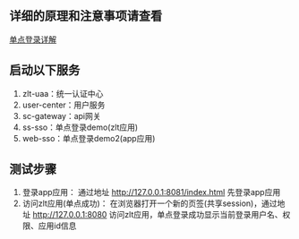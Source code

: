 ## **详细的原理和注意事项请查看**
[单点登录详解](https://www.kancloud.cn/zlt2000/microservices-platform/2278849)



## 启动以下服务

1. zlt-uaa：统一认证中心
2. user-center：用户服务
3. sc-gateway：api网关
4. ss-sso：单点登录demo(zlt应用)
5. web-sso：单点登录demo2(app应用)



## 测试步骤

1. 登录app应用：
    通过地址 http://127.0.0.1:8081/index.html 先登录app应用
2. 访问zlt应用(单点成功)：
   在浏览器打开一个新的页签(共享session)，通过地址 http://127.0.0.1:8080 访问zlt应用，单点登录成功显示当前登录用户名、权限、应用id信息